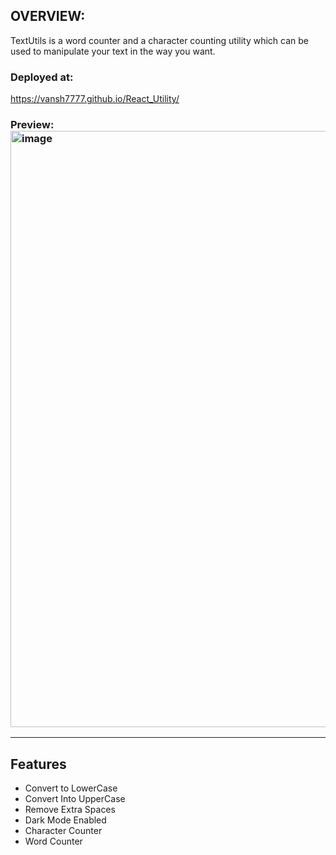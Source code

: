 ## OVERVIEW: 
TextUtils is a word counter and a character counting utility which can be used to manipulate your text in the way you want.
### Deployed at:
https://vansh7777.github.io/React_Utility/
### Preview:<img width="954" alt="image" src="https://github.com/vansh7777/React_Utility/assets/87646222/e0924a44-b9e3-4e6d-bad7-25fc4e46fbe6">
---

## Features
* Convert to LowerCase
* Convert Into UpperCase
* Remove Extra Spaces
* Dark Mode Enabled
* Character Counter
* Word Counter
